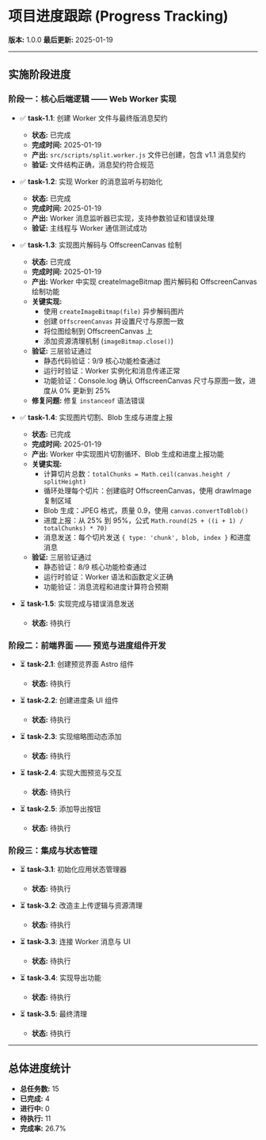 # 项目进度跟踪 (Progress Tracking)

**版本:** 1.0.0
**最后更新:** 2025-01-19

---

## 实施阶段进度

### 阶段一：核心后端逻辑 —— Web Worker 实现

- ✅ **task-1.1**: 创建 Worker 文件与最终版消息契约
  - **状态:** 已完成
  - **完成时间:** 2025-01-19
  - **产出:** `src/scripts/split.worker.js` 文件已创建，包含 v1.1 消息契约
  - **验证:** 文件结构正确，消息契约符合规范

- ✅ **task-1.2**: 实现 Worker 的消息监听与初始化
  - **状态:** 已完成
  - **完成时间:** 2025-01-19
  - **产出:** Worker 消息监听器已实现，支持参数验证和错误处理
  - **验证:** 主线程与 Worker 通信测试成功

- ✅ **task-1.3**: 实现图片解码与 OffscreenCanvas 绘制
  - **状态:** 已完成
  - **完成时间:** 2025-01-19
  - **产出:** Worker 中实现 createImageBitmap 图片解码和 OffscreenCanvas 绘制功能
  - **关键实现:**
    - 使用 `createImageBitmap(file)` 异步解码图片
    - 创建 `OffscreenCanvas` 并设置尺寸与原图一致
    - 将位图绘制到 OffscreenCanvas 上
    - 添加资源清理机制 (`imageBitmap.close()`)
  - **验证:** 三层验证通过
    - 静态代码验证：9/9 核心功能检查通过
    - 运行时验证：Worker 实例化和消息传递正常
    - 功能验证：Console.log 确认 OffscreenCanvas 尺寸与原图一致，进度从 0% 更新到 25%
  - **修复问题:** 修复 `instanceof` 语法错误

- ✅ **task-1.4**: 实现图片切割、Blob 生成与进度上报
  - **状态:** 已完成
  - **完成时间:** 2025-01-19
  - **产出:** Worker 中实现图片切割循环、Blob 生成和进度上报功能
  - **关键实现:**
    - 计算切片总数：`totalChunks = Math.ceil(canvas.height / splitHeight)`
    - 循环处理每个切片：创建临时 OffscreenCanvas，使用 drawImage 复制区域
    - Blob 生成：JPEG 格式，质量 0.9，使用 `canvas.convertToBlob()`
    - 进度上报：从 25% 到 95%，公式 `Math.round(25 + ((i + 1) / totalChunks) * 70)`
    - 消息发送：每个切片发送 `{ type: 'chunk', blob, index }` 和进度消息
  - **验证:** 三层验证通过
    - 静态验证：8/9 核心功能检查通过
    - 运行时验证：Worker 语法和函数定义正确
    - 功能验证：消息流程和进度计算符合预期

- ⏳ **task-1.5**: 实现完成与错误消息发送
  - **状态:** 待执行

### 阶段二：前端界面 —— 预览与进度组件开发

- ⏳ **task-2.1**: 创建预览界面 Astro 组件
  - **状态:** 待执行

- ⏳ **task-2.2**: 创建进度条 UI 组件
  - **状态:** 待执行

- ⏳ **task-2.3**: 实现缩略图动态添加
  - **状态:** 待执行

- ⏳ **task-2.4**: 实现大图预览与交互
  - **状态:** 待执行

- ⏳ **task-2.5**: 添加导出按钮
  - **状态:** 待执行

### 阶段三：集成与状态管理

- ⏳ **task-3.1**: 初始化应用状态管理器
  - **状态:** 待执行

- ⏳ **task-3.2**: 改造主上传逻辑与资源清理
  - **状态:** 待执行

- ⏳ **task-3.3**: 连接 Worker 消息与 UI
  - **状态:** 待执行

- ⏳ **task-3.4**: 实现导出功能
  - **状态:** 待执行

- ⏳ **task-3.5**: 最终清理
  - **状态:** 待执行

---

## 总体进度统计

- **总任务数:** 15
- **已完成:** 4
- **进行中:** 0
- **待执行:** 11
- **完成率:** 26.7% 